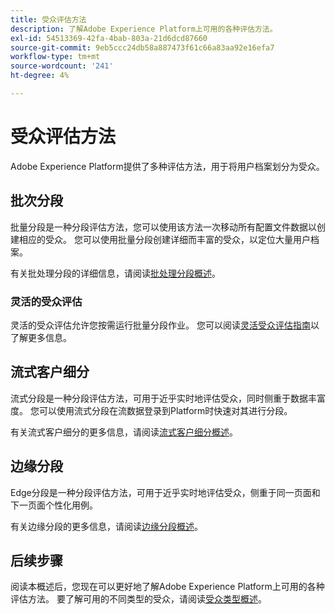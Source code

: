 ```yaml
---
title: 受众评估方法
description: 了解Adobe Experience Platform上可用的各种评估方法。
exl-id: 54513369-42fa-4bab-803a-21d6dcd87660
source-git-commit: 9eb5ccc24db58a887473f61c66a83aa92e16efa7
workflow-type: tm+mt
source-wordcount: '241'
ht-degree: 4%

---
```


# 受众评估方法

Adobe Experience Platform提供了多种评估方法，用于将用户档案划分为受众。

## 批次分段

批量分段是一种分段评估方法，您可以使用该方法一次移动所有配置文件数据以创建相应的受众。 您可以使用批量分段创建详细而丰富的受众，以定位大量用户档案。

有关批处理分段的详细信息，请阅读[批处理分段概述](./batch-segmentation.md)。

### 灵活的受众评估

灵活的受众评估允许您按需运行批量分段作业。 您可以阅读[灵活受众评估指南](./flexible-audience-evaluation.md)以了解更多信息。

## 流式客户细分

流式分段是一种分段评估方法，可用于近乎实时地评估受众，同时侧重于数据丰富度。 您可以使用流式分段在流数据登录到Platform时快速对其进行分段。

有关流式客户细分的更多信息，请阅读[流式客户细分概述](./streaming-segmentation.md)。

## 边缘分段

Edge分段是一种分段评估方法，可用于近乎实时地评估受众，侧重于同一页面和下一页面个性化用例。

有关边缘分段的更多信息，请阅读[边缘分段概述](./edge-segmentation.md)。

## 后续步骤

阅读本概述后，您现在可以更好地了解Adobe Experience Platform上可用的各种评估方法。 要了解可用的不同类型的受众，请阅读[受众类型概述](../types/overview.md)。
